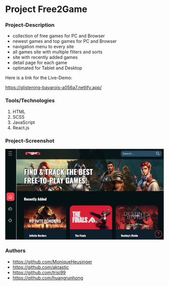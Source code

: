 # Project Free2Game

### Project-Description

- collection of free games for PC and Browser
- newest games and top games for PC and Browser
- navigation menu to every site
- all games site with multiple filters and sorts
- site with recently added games
- detail page for each game
- optimated for Tablet and Desktop

Here is a link for the Live-Demo:

https://glistening-bavarois-a056a7.netlify.app/

### Tools/Technologies

1. HTML
2. SCSS
3. JavaScript
4. React.js

### Project-Screenshot

![screenshot_preview](./src/img/Bildschirmfoto%202024-01-04%20um%2014.29.35.png)

### Authors

- https://github.com/MoniqueHeusinger
- https://github.com/aktastic
- https://github.com/trisi99
- https://github.com/huangrunhong
